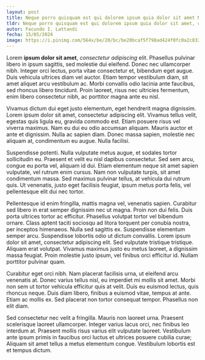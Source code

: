 ```yaml
---
layout: post
title: Neque porro quisquam est qui dolorem ipsum quia dolor sit amet Neque porro quisquam est qui dolorem ipsum quia dolor sit amet
tldr: Neque porro quisquam est qui dolorem ipsum quia dolor sit amet, consectetur, adipisci velit Neque porro quisquam est qui dolorem ipsum quia dolor sit amet Neque porro quisquam est qui dolorem ipsum quia dolor sit amet
autor: Facundo I. Lattandi
fecha: 15/05/2024
image: https://i.pinimg.com/564x/be/20/bc/be20bcaf5f798ad424f0fc0a2c832b42.jpg
---
```

Lorem **ipsum dolor sit amet**, _consectetur adipiscing_ elit. Phasellus pulvinar libero in ipsum sagittis, sed molestie dui eleifend. Donec nec ullamcorper nibh. Integer orci lectus, porta vitae consectetur et, bibendum eget augue. Duis vehicula ultrices diam vel auctor. Etiam tempor vestibulum diam, sit amet aliquet arcu vestibulum ac. Morbi convallis odio lacinia ante faucibus, sed rhoncus libero tincidunt. Proin laoreet, risus nec ultricies fermentum, enim libero consectetur nibh, ac porttitor magna ante eu nisl.

Vivamus dictum dui eget justo elementum, eget hendrerit magna dignissim. Lorem ipsum dolor sit amet, consectetur adipiscing elit. Vivamus tellus velit, egestas quis ligula eu, gravida commodo est. Etiam posuere risus vel viverra maximus. Nam eu dui eu odio accumsan aliquam. Mauris auctor et ante et dignissim. Nulla ac sapien diam. Donec massa sapien, molestie nec aliquam at, condimentum eu augue. Nulla facilisi.

Suspendisse potenti. Nulla vulputate metus augue, et sodales tortor sollicitudin eu. Praesent et velit eu nisl dapibus consectetur. Sed sem arcu, congue eu porta vel, aliquam id dui. Etiam elementum neque sit amet sapien vulputate, vel rutrum enim cursus. Nam non vulputate turpis, sit amet condimentum massa. Sed maximus pulvinar tellus, at vehicula dui rutrum quis. Ut venenatis, justo eget facilisis feugiat, ipsum metus porta felis, vel pellentesque elit dui nec tortor.

Pellentesque id enim fringilla, mattis magna vel, venenatis sapien. Curabitur sed libero in erat semper dignissim nec ut magna. Proin non dui felis. Duis porta ultrices tortor ac efficitur. Phasellus volutpat tortor vel bibendum ornare. Class aptent taciti sociosqu ad litora torquent per conubia nostra, per inceptos himenaeos. Nulla sed sagittis ex. Suspendisse elementum semper arcu. Suspendisse lobortis odio ut dictum convallis. Lorem ipsum dolor sit amet, consectetur adipiscing elit. Sed vulputate tristique tristique. Aliquam erat volutpat. Vivamus maximus justo eu metus laoreet, a dignissim massa feugiat. Proin molestie justo ipsum, vel finibus orci efficitur id. Nullam porttitor pulvinar quam.

Curabitur eget orci nibh. Nam placerat facilisis urna, ut eleifend arcu venenatis at. Donec varius tellus nisl, eu imperdiet mi mollis sit amet. Morbi non sem ut tortor vehicula efficitur quis at velit. Duis eu euismod lectus, quis rhoncus neque. Duis diam libero, finibus a euismod vitae, tempus at ante. Etiam ac mollis ex. Sed placerat non tortor consequat tempor. Phasellus non elit diam.

Sed consectetur nec velit a fringilla. Mauris non laoreet urna. Praesent scelerisque laoreet ullamcorper. Integer varius lacus orci, nec finibus leo interdum at. Praesent mollis risus varius elit vulputate laoreet. Vestibulum ante ipsum primis in faucibus orci luctus et ultrices posuere cubilia curae; Aliquam sit amet tellus a metus elementum congue. Vestibulum lobortis est et tempus dictum.
